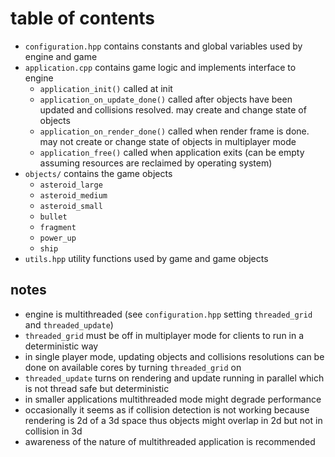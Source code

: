 # table of contents
* `configuration.hpp` contains constants and global variables used by engine and game
* `application.cpp` contains game logic and implements interface to engine
  - `application_init()` called at init
  - `application_on_update_done()` called after objects have been updated and collisions resolved. may create and change state of objects
  - `application_on_render_done()` called when render frame is done. may not create or change state of objects in multiplayer mode
  - `application_free()` called when application exits (can be empty assuming resources are reclaimed by operating system)
* `objects/` contains the game objects
  - `asteroid_large`
  - `asteroid_medium`
  - `asteroid_small`
  - `bullet`
  - `fragment`
  - `power_up`
  - `ship`
* `utils.hpp` utility functions used by game and game objects

## notes
* engine is multithreaded (see `configuration.hpp` setting `threaded_grid` and `threaded_update`)
* `threaded_grid` must be off in multiplayer mode for clients to run in a  deterministic way
* in single player mode, updating objects and collisions resolutions can be done on available cores by turning `threaded_grid` on
* `threaded_update` turns on rendering and update running in parallel which is not thread safe but deterministic
* in smaller applications multithreaded mode might degrade performance
* occasionally it seems as if collision detection is not working because rendering is 2d of a 3d space thus objects might overlap in 2d but not in collision in 3d
* awareness of the nature of multithreaded application is recommended
